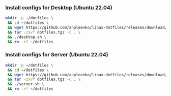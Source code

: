 ### Install configs for Desktop (Ubuntu 22.04)

```bash
mkdir -p ~/dotfiles \
 && cd ~/dotfiles \
 && wget https://github.com/anpleenko/linux-dotfiles/releases/download/v05-09-2023-12h-03m-32s/dotfiles.tgz \
 && tar -zxvf dotfiles.tgz -C . \
 && ./desktop.sh \
 && rm -rf ~/dotfiles
```

### Install configs for Server (Ubuntu 22.04)

```bash
mkdir -p ~/dotfiles \
 && cd ~/dotfiles \
 && wget https://github.com/anpleenko/linux-dotfiles/releases/download/v05-09-2023-12h-03m-32s/dotfiles.tgz \
 && tar -zxvf dotfiles.tgz -C . \
 && ./server.sh \
 && rm -rf ~/dotfiles
```
